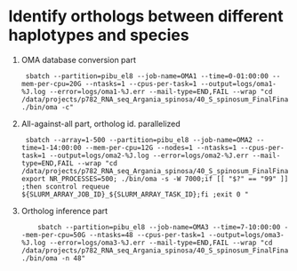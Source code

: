 # Identify orthologs between different haplotypes and species

1. OMA database conversion part

        sbatch --partition=pibu_el8 --job-name=OMA1 --time=0-01:00:00 --mem-per-cpu=20G --ntasks=1 --cpus-per-task=1 --output=logs/oma1-%J.log --error=logs/oma1-%J.err --mail-type=END,FAIL --wrap "cd /data/projects/p782_RNA_seq_Argania_spinosa/40_S_spinosum_FinalFinal/04_OMA/OMA.2.6.0; ./bin/oma -c"
   

2. All-against-all part, ortholog id. parallelized


        sbatch --array=1-500 --partition=pibu_el8 --job-name=OMA2 --time=1-14:00:00 --mem-per-cpu=12G --nodes=1 --ntasks=1 --cpus-per-task=1 --output=logs/oma2-%J.log --error=logs/oma2-%J.err --mail-type=END,FAIL --wrap "cd /data/projects/p782_RNA_seq_Argania_spinosa/40_S_spinosum_FinalFinal/04_OMA/OMA.2.6.0; export NR_PROCESSES=500; ./bin/oma -s -W 7000;if [[ "$?" == "99" ]] ;then scontrol requeue ${SLURM_ARRAY_JOB_ID}_${SLURM_ARRAY_TASK_ID};fi ;exit 0 "

3. Ortholog inference part

           sbatch --partition=pibu_el8 --job-name=OMA3 --time=7-10:00:00 --mem-per-cpu=50G --ntasks=48 --cpus-per-task=1 --output=logs/oma3-%J.log --error=logs/oma3-%J.err --mail-type=END,FAIL --wrap "cd /data/projects/p782_RNA_seq_Argania_spinosa/40_S_spinosum_FinalFinal/04_OMA/OMA.2.6.0; ./bin/oma -n 48"


